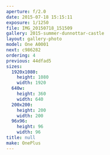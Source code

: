 ```yaml
---
aperture: f/2.0
date: 2015-07-18 15:15:11
exposure: 1/1250
file: IMG_20150718_151509
gallery: 2015-summer-dunnottar-castle
layout: gallery-photo
model: One A0001
next: c986282
ordering: 4
previous: 44dfad5
sizes:
  1920x1080:
    height: 1080
    width: 1920
  640w:
    height: 360
    width: 640
  200x200:
    height: 200
    width: 200
  96x96:
    height: 96
    width: 96
title: null
make: OnePlus
---
```

